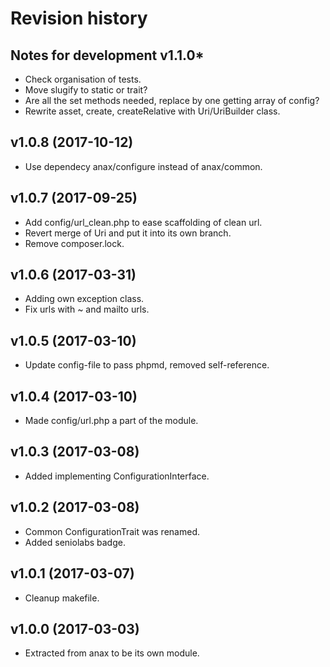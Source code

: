 Revision history
=================================

Notes for development v1.1.0*
---------------------------------

* Check organisation of tests.
* Move slugify to static or trait?
* Are all the set methods needed, replace by one getting array of config?
* Rewrite asset, create, createRelative with Uri/UriBuilder class.


v1.0.8 (2017-10-12)
---------------------------------

* Use dependecy anax/configure instead of anax/common.


v1.0.7 (2017-09-25)
---------------------------------

* Add config/url_clean.php to ease scaffolding of clean url.
* Revert merge of Uri and put it into its own branch.
* Remove composer.lock.


v1.0.6 (2017-03-31)
---------------------------------

* Adding own exception class.
* Fix urls with ~ and mailto urls.


v1.0.5 (2017-03-10)
---------------------------------

* Update config-file to pass phpmd, removed self-reference.


v1.0.4 (2017-03-10)
---------------------------------

* Made config/url.php a part of the module.


v1.0.3 (2017-03-08)
---------------------------------

* Added implementing ConfigurationInterface.


v1.0.2 (2017-03-08)
---------------------------------

* Common ConfigurationTrait was renamed.
* Added seniolabs badge.


v1.0.1 (2017-03-07)
---------------------------------

* Cleanup makefile.


v1.0.0 (2017-03-03)
---------------------------------

* Extracted from anax to be its own module.
